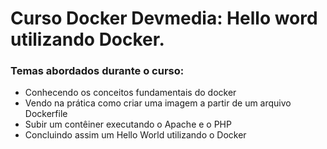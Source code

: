 # Curso Docker Devmedia: Hello word utilizando Docker.

### Temas abordados durante o curso:
- Conhecendo os conceitos fundamentais do docker 
- Vendo na prática como criar uma imagem a partir de um arquivo Dockerfile
- Subir um contêiner executando o Apache e o PHP
- Concluindo assim um Hello World utilizando o Docker
